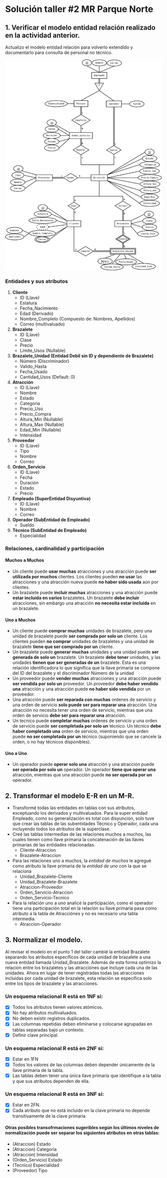 # Solución taller #2 MR Parque Norte

## 1. Verificar el modelo entidad relación realizado en la actividad anterior.

Actualizo el modelo entidad relación para volverlo extendido y documentarlo para consulta de personal no técnico.

![Parque MERE](./Parque_MERE.png)

### Entidades y sus atributos

1. **Cliente**
   - ID (Llave)
   - Estatura
   - Fecha_Nacimiento
   - Edad (Derivado)
   - Nombre_Completo (Compuesto de: Nombres, Apellidos)
   - Correo (multivaluado)
2. **Brazalete**
   - ID (Llave)
   - Clase
   - Precio
   - Límite_Usos (Nullable)
3. **Brazalete_Unidad (Entidad Debil sin ID y dependiente de Brazalete)**
   - Número (Discriminador)
   - Valido_Hasta
   - Fecha_Usado
   - Cantidad_Usos (Default: 0)
4. **Atracción**
   - ID (Llave)
   - Nombre
   - Estado
   - Categoria
   - Precio_Uso
   - Precio_Compra
   - Altura_Min (Nullable)
   - Altura_Max (Nullable)
   - Edad_Min (Nullable)
   - Intensidad
5. **Proveedor**
   - ID (Llave)
   - Tipo
   - Nombre
   - Correo
6. **Orden_Servicio**
   - ID (Llave)
   - Fecha
   - Duración
   - Estado
   - Precio
7. **Empleado (SuperEntidad Disyuntiva)**
   - ID (Llave)
   - Nombre
   - Correo
8. **Operador (SubEntidad de Empleado)**
   - Sueldo
9. **Técnico (SubEntidad de Empleado)**
   - Especialidad

### Relaciones, cardinalidad y participación

#### Muchos a Muchos

- Un cliente puede **usar muchas** atracciones y una atracción puede **ser utilizada por muchos** clientes. Los clientes pueden **no usar** las atracciones y una atracción nueva puede **no haber sido usada** aún por clientes.
- Un brazalete puede **incluir muchas** atracciones y una atracción puede **estar incluida en varios** brazaletes. Un brazalete **debe incluir** atracciones, sin embargo una atracción **no necesita estar incluida** en un brazalete.

#### Uno a Muchos

- Un cliente puede **comprar muchas** unidades de brazalete, pero una unidad de brazalete puede **ser comprada por solo un** cliente. Los clientes pueden **no comprar** unidades de brazaletes y una unidad de brazalete **tiene que ser comprado por un** cliente.
- Un brazalete puede **generar muchas** unidades y una unidad puede **ser generada de solo un** brazalete. Un brazalete **debe tener** unidades, y las unidades **tienen que ser generadas de un** brazalete. Esta es una relación identificadora lo que significa que la llave primaria se compone del ID del brazalete y el discriminador Número de la unidad
- Un proveedor puede **vender muchas** atracciones y una atracción puede **ser vendida por solo un** proveedor. Un proveedor **debe haber vendido una** atracción y una atracción puede **no haber sido vendida** por un proveedor.
- Una atracción puede **ser reparada con muchas** ordenes de servicio y una orden de servicio **solo puede ser para reparar una** atracción. Una atracción no necesita tener una orden de servicio, mientras que una orden de servicio **debe ser para reparar una** atracción.
- Un tecnico puede **completar muchas** ordenes de servicio y una orden de servicio puede **ser completada por solo un** técnico. Un técnico **debe haber completado una** orden de servicio, mientras que una orden puede **no ser completada por un** técnico (suponiendo que se cancele la orden, o no hay técnicos disponibles).

#### Uno a Uno

- Un operador puede **operar solo una** atracción y una atracción puede **ser operada por solo un** operador. Un operador **tiene que operar una** atracción, mientras que una atracción puede **no ser operada por un** operador.

## 2. Transformar el modelo E-R en un M-R.

- Transformé todas las entidades en tablas con sus atributos, exceptuando los derivados y multivaluados. Para la super entidad Empleado, como su generalización es total con disyunción, solo tuve que crear las tablas de las subentidades Técnico y Operador, cada una incluyendo todos los atributos de la superclase.
- Creé las tablas intermedias de las relaciones muchos a muchos, las cuales tienen como llave primaria la concatenación de las llaves primarias de las entidades relacionadas.
  - Cliente-Atraccion
  - Brazalete-Atraccion
- Para las relaciones uno a muchos, la _entidad de muchos_ le agregué como atributo la llave primaria de la _entidad de uno_ con la que se relaciona
  - Unidad_Brazalete-Cliente
  - Unidad_Brazalete-Brazalete
  - Atraccion-Proveedor
  - Orden_Servicio-Atraccion
  - Orden_Servicio-Tecnico
- Para la relación uno a uno analicé la participación, como el operador tiene una participación total en la relación su llave primaria pasa como atributo a la tabla de Atracciónes y no es necesario una tabla intermedia.
  - Atraccion-Operador

## 3. Normalizar el modelo.

Al revisar el modelo en el punto 1 del taller cambié la entidad Brazalete separando los atributos específicos de cada unidad de brazalete a una nueva entidad llamada Unidad_Brazalete. Además de esta forma optimizo la relacion entre los brazaletes y las atracciones que incluye cada una de las unidades. Ahora en lugar de tener registradas todas las atracciones incluidas por cada unidad de brazalete, esta relación se especifica solo entre los tipos de brazalete y las atracciones.

### Un esquema relacional R está en 1NF si:

- [x] Todos los atributos tienen valores atómicos.
- [x] No hay atributos multivaluados.
- [x] No deben existir registros duplicados.
- [x] Las columnas repetidas deben eliminarse y colocarse agrupadas en tablas separadas bajo un contexto.
- [x] Definir clave principal.

### Un esquema relacional R está en 2NF si:

- [x] Estar en 1FN
- [x] Todos los valores de las columnas deben depender únicamente de la llave primaria de la tabla.
- [x] Las tablas deben tener una única llave primaria que identifique a la tabla y que sus atributos dependen de ella.

### Un esquema relacional R está en 3NF si:

- [x] Estar en 2FN.
- [x] Cada atributo que no está incluido en la clave primaria no depende transitivamente de la clave primaria

#### Otras posibles transofrmaciones sugeribles según los últimos niveles de normalización puede ser separar los siguientes atributos en otras tablas:

- (Atraccion) Estado
- (Atraccion) Categoría
- (Atraccion) Intensidad
- (Orden_Servicio) Estado
- (Tecnico) Especialidad
- (Proveedor) Tipo
